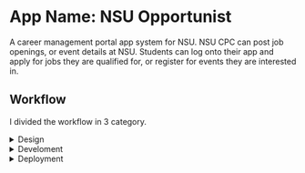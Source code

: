 # App Name: NSU Opportunist

A career management portal app system for NSU. NSU CPC can post job openings, or event details at NSU. Students can log onto their app and apply for jobs they are qualified for, or register for events they are interested in.

## Workflow

I divided the workflow in 3 category.

<details>
<summary>Design</summary>
<ul>
<li> Foundation</li>
<li> Ui Elements</li>
<li> Components</li>
</ul>
</details>
<details>
<summary>Develoment</summary>
<ul>
<li> Code</li>
</ul>
</details>
<details>
<summary>Deployment</summary>
<ul>
<li> Upload</li>
</ul>
</details>
